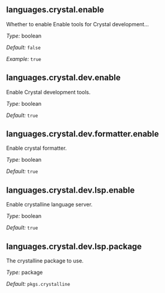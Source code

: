 [comment]: # (Do not edit this file as it is autogenerated. Go to docs/individual-docs if you want to make edits.)


[comment]: # (Please add your documentation on top of this line)

## languages\.crystal\.enable



Whether to enable Enable tools for Crystal development…



*Type:*
boolean



*Default:*
` false `



*Example:*
` true `



## languages\.crystal\.dev\.enable

Enable Crystal development tools\.



*Type:*
boolean



*Default:*
` true `



## languages\.crystal\.dev\.formatter\.enable



Enable crystal formatter\.



*Type:*
boolean



*Default:*
` true `



## languages\.crystal\.dev\.lsp\.enable



Enable crystalline language server\.



*Type:*
boolean



*Default:*
` true `



## languages\.crystal\.dev\.lsp\.package



The crystalline package to use\.



*Type:*
package



*Default:*
` pkgs.crystalline `
